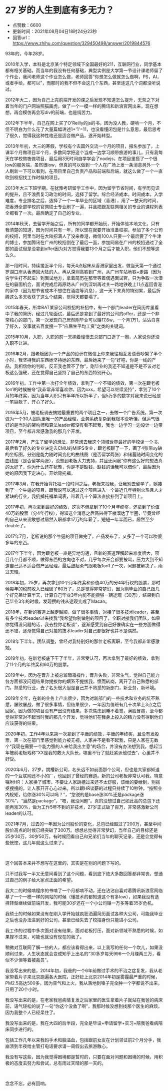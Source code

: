 # 27 岁的人生到底有多无力？
- 点赞数：6600
- 更新时间：2021年08月04日18时24分23秒
- 回答url：https://www.zhihu.com/question/329450498/answer/2019844576
<body>
 <p data-pid="J6w9zYdd">93年的，今年28岁。</p>
 <p data-pid="er-Jtoos">2010年入学，本科是北京某个特定领域下全国最好的211，互联网行业，同学基本都有相关基础，而当年的我没有任何基础，典型实例是大学第一节设计课老师留了个作业，我问老师这个作业怎么做，老师回答“你想怎么做就怎么做啊，PS，AI，或者手绘，都可以”，而那时的我不但不会这几个东西，甚至连这几个词都没听说过。</p>
 <p data-pid="T5wpLHOw">2012年大二，因为自己上完前端开发的课之后发现不知道怎么提升，无奈之下对着当年的门户网站照猫画虎，做了一个一模一样的腾讯和新浪官网出来，现在想想，再会模仿再会写div的前端，也是纯苦力。</p>
 <p data-pid="c_TxN4Q-">2012年下半年，自己在网上买了O'Reilly的js的书，因为没人教，硬啃一个月，不但不明白为什么花了大量篇幅讲述1+'1'=11，也没看懂闭包是什么意思，最后思考了很久，觉得我这种性格还是适合做产品，遂开始转型。</p>
 <p data-pid="Fqm4VWsg">2013年年初，大三的寒假，学校有个去国外交流一个月的项目，报名参加了，上课半个月做项目半个月，多数同学把这个当成一边学习顺带旅游的事儿，只有我每天在学校熬夜做项目，最后用3天时间自学学会了nodejs，在项目里搭了一个很low的服务端，虽然很low，但真的可以做到一个人在广场上发一条消息另外一个人刷新一下可以看到，在项目里自己负责产品和前端和后端，就这么做了一个一直吹到校招找工作时候的项目。</p>
 <p data-pid="Co_DhbV-">2013年大三下班学期，在犹豫考研留学工作中，因为留学节省时间，有学历见识的提升，且不浪费复习政治的时间，选择了留学。综合经济成本，时间成本，入学难度，专业排名之后，选择了一个一年毕业的区域（香港），用了一整天的时间，把香港全部学校的官网硕士专业刷了一遍，并且把跟互联网相关的专业的课程列表全都看了一次。最后确定了自己的专业。</p>
 <p data-pid="1VCp915i">2014年秋天，去留学开始之后，所有的同学都开始玩，开始体验本地文化，只有我清楚的知道，因为时间只有一年，所以现在就要开始准备校招，参加了多个公司的校招，阿里当时在大陆招满人了没来香港，微信100人只要一个最后要了个牛津的博士，参加腾讯在广州的校招倒在了最后一面，参加网易在广州的校招通过了全部的面试但是没拿到offer因为对方觉得我要13个月之后才能入职，他们不想等这么久。</p>
 <p data-pid="oii5TK_k">那一段时间，持续接近半个月，每天4点起床从香港家里出发，做当天第一个通过罗湖口岸从香港回大陆的人，再从深圳高铁到广州，从广州车站地铁+走路（因为穷学生打不起车）到面试地方，拿着简历在那里等着偶遇面试官，只为争取一次潜在的霸面机会，面试完成后再原路从广州到深圳再过关一路地铁晚上11点返回香港的家中（因为想节省成本不想住在酒店等消息），这一天下来真的特别累，最后折腾这么多天收获了这么个结果，觉得天都要塌了。</p>
 <p data-pid="y5sDOU9t">2015年春天，所幸BAT某家公司校招的补招中，有一个部门leader在简历库里看中了我的简历，经过几轮面试，最后还是拿到了最好的公司的offer，还是一个非常核心的部门，第一次发现自己居然刚毕业可以赚17.6w，一个月1万1，沾沾自喜了好久，没事就去百度搜一下“应届生平均工资”之类的关键词。</p>
 <p data-pid="Rv01CdgG">2015年10月，入职，入职的前一天抱着憧憬去总部门口逛了一圈，人家说你还没入职不让进。</p>
 <p data-pid="B58XwmHU">2016年2月，跟老板因为一个产品的设计在微信上你来我往相互发语音吵架了半个小时，我坚持我的东西她坚持她的东西，最后她来了一句“好吧，你是一线的产品，我相信你的判断，反正我也管不了你”，刚毕业的我还不知道是不是不该对老板这么强硬，还在觉得自己坚持了自己的东西特别开心。</p>
 <p data-pid="Q9SyrAQG">2016年初，工作中第一次打全年绩效，拿到了一个不错的绩效，第一次在跟老板1on1的时候被夸“我非常非常喜欢你，因为xxx，希望可以继续坚持”，拿到了10个月的年终奖，因为当年入职只有半年所以折半了，但5万多的数字对我来说已经是一笔巨款了，开心了好久。</p>
 <p data-pid="1BcvuunI">2016年5月，被老板调去搞她最重要的两个项目之一，去做一个广告系统。第一次做为一个30人团队里唯一的产品经理，业务系统复杂到我根本没听懂。但运气很好的是当时的架构师和算法leader都没有看不起我，我也一边学习一边设计一边带项目，至今都非常感激我的那几个开发。</p>
 <p data-pid="tWBVmJbB">2017年2月，产生了留学的想法，非常想去我这个领域世界最好的学校读一个书，最后看了好久的专业决定去CMU的MIIPS专业，跟老板聊了一下，画了4张带xy轴的坐标图，分别是能力随时间变化的曲线图（是否留学两张）和储蓄随时间变化的曲线图（是否留学两张），没想到老板大力支持，并且还问我“你有这么好的想法真的太好了，你为什么还在犹豫，你是不是缺钱，缺钱的话我可以借你”，最后因为她的原因我下定决心，开始背托福。</p>
 <p data-pid="IhDePDj6">2017年3月，在我开始背托福一段时间之后，老板来找我，让我别去留学了，她接到了一个牛逼的项目，跟我说可以通过这个项目进入一个最近几年特别火热且人才紧缺的行业，我扔掉托福单词表，带着几十个算法直接扑到了新项目上。</p>
 <p data-pid="GYqGhEl8">2017年初，再次拿到最好的绩效，这次不但拿到了10个月年终奖，还拿到了价值40万的股票（分4年行权），得知这个消息之后高兴得下楼溜达了半圈，毕竟曾经的自己从来没敢想过居然入职都拿17万的年薪了，短短一年半而已，居然至少double了。</p>
 <p data-pid="CJY3ibUQ">2017年7月，老板说的那个牛逼的项目做完了，产品发布了，又多了一个可以吹很多年的东西。</p>
 <p data-pid="KyGKXKKF">2017年下半年，因为跟老板一直是异地沟通，且新的赛道理解起来难度很大，项目几个月都不顺，做得东西的方向也不对，几乎每次开会都要被骂，压力大到不知道自己适不适合做产品经理，最后鼓起勇气跟老板1on1了一次，问题被解决了，雨过天晴。</p>
 <p data-pid="RR-aCHm9">2018年初，25岁，再次拿到10个月年终奖和价值40万的分4年行权的股票，那时候每年的税前收入已经破了60万了，总是觉得非常梦幻，因为刚毕业的自己跟几个好兄弟计算半天，计算自己毕业3年内能不能攒够一辆途观（30万），结果到自己毕业3年的时候，发现攒的钱从途观变成了Macan。</p>
 <p data-pid="bOAFSfKn">2018年，在新的赛道上越走越顺，做了很多事情，对接了很多技术leader，甚至有多个技术leader过来找我“我希望你别做别的项目了，全职对接我们团队，如果你觉得没问题的话，我去找你老板谈”，逐渐感受到自己好像确实在一些方面做得还不错，逐渐觉得自己对接的技术leader对自己都很好也并不是偶然。</p>
 <p data-pid="xoKcFLo6">2018年下半年，团队调整，曾经对我特别好的那位老板离职，至今我都非常感激她。</p>
 <p data-pid="tE0M3KmI">2019年初，在新老板底下干了半年，非常受认可，再次拿到了最好的绩效，拿到了11个月的年终奖和60万的股票。</p>
 <p data-pid="7IhHRcuO">2019年中，因为在晋升上被总监暗箱操作，晋升失败，非常生气，觉得自己能力各方面都没问题结果你提拔你的嫡系不提拔我，愤而转岗，离开了自己熟悉的部门，熟悉的行业，去了名头很大但是自己并不熟悉的新部门，新业务，新环境。</p>
 <p data-pid="g1iB5vog">2019年全年，在新的业务上产出很少，因为对新部门的一些技术和业务的坑不熟悉，屡败屡战，做了很多事情，但结果很少，一年因为值班有几十次早上3点之后回家。因为做的项目没有产出没有结果，多次焦虑到睡不着觉，满脸冒痘，至今都觉得非常对不起当时我的那几个开发，觉得他们在我身上投入的精力没有得到他们应该获得的结果。</p>
 <p data-pid="7D-eMgwP">2020年初，工作4年以来第一次拿到了平庸的绩效，平庸的年终奖，且没有发股票，第一次在部门里感觉到能力被无视，人家并不是看不起我，只是人家在无数个“我现在需要一个能力强的人来给我出主意”的场合，并没有办法想到我。想起当年被前老板戏称“XX是我的救火大队长，哪里不行了就赶紧派他过去”，心里并不好受。</p>
 <p data-pid="ZOfGfUCj">2020年6月，27岁，跳槽新公司，名头远不如前面那个公司，但也是大家都知道的一个互联网还不小的厂，也回到了曾经的赛道。新的公司老板非常认可我，特意嘱咐HR：人家换了城市，不要让人家跳槽过来还不太舒服，该给的要给到，别抠抠搜搜的，让人家开开心心过来。所以跟HR谈薪的过程只持续了10秒钟。“按照业内规矩，给你涨30%可以吗？”，“您说的是base涨30%还是package涨30%”，“当然是package”，“嗯，我没问题”。真的没想过自己如此高的总包下还能再涨30%，做为工作5年不到的非技术，27岁正式破了百万，非常感激新公司leader的认可。</p>
 <p data-pid="5rv7HMJW">2021年7月，过去的一年因为公司股价的变化，总包已经超过了200万，甚至中间股价高点的时候已经突破了300万。想想总觉得非常梦幻，当年自己的目标还是25岁30万，30岁50万。有时候回看自己和兄弟们当年的聊天记录，还是会觉得有些恍惚，这几年就这么过来了。</p>
 <p class="ztext-empty-paragraph"><br></p>
 <p data-pid="e5L3UDqS">这个回答本来并不想写在这里的，其实是在别的问题下写的。</p>
 <p data-pid="nJEmpuz3">只不过我写一半又无意间看到了这个问题，看到底下绝大多数回答都非常丧，想通过自己的例子给大家点正面的希望。</p>
 <p data-pid="oGQer3bH">我大二的时候啃程序的书啃了一个月都啃不动，还在沾沾自喜对着腾讯新浪官网临摹了一个一模一样的网站的时候（懂技术的都知道这个有多low），如果我没有选择转型继续做前端开发，我可能30岁还在一个小公司赚一万多等着35岁危机。</p>
 <p data-pid="31LUYUFZ">我硕士的时候如果没有在刚入学开始就疯狂洒遍简历面试各种大公司，可能我毕业之后也没办法进到好的公司，甚至已经失去了校招身份只能进小公司。</p>
 <p data-pid="Cb-Vacod">我工作的过程中多次面对没有结果，面对老板打压，面对新领域不熟悉的时候，如果撑不过来，可能也就没有现在的我了。</p>
 <p data-pid="aLib459F">稍微对互联网了解一些的人，都应该看得出来，以上我写的任何一个坎儿，如果没顺利过来，人生状态就会变成知乎上出名的“30多岁每天996一个月赚两三万，看似不少但等着被裁员”。</p>
 <p data-pid="ecy0ritr">我没写出来的是，2014年初，我爸的一个6年前做过手术的不治之症复发，我从老家带着片子来北京跑遍各大医院，正好赶上北京2014年初是雾霾最严重的时候，PM2.5高达500多，因为空气和上火，我从落地到嗓子完全肿一个字都说不出来，只用了20个小时。</p>
 <p data-pid="fxvd8Y8-">我没写出来的是，在老家我爸病情复发之后家里的医生拿着片子就站在我爸的病床前，语气轻松的说了一句“你这个没救了啊”，我那时候没想到找那个医生的麻烦，因为我整个人已经呆住了。</p>
 <p data-pid="jM7rYaBC">我没写出来的是，我在大四的后半段，完全是毕设+申请留学+实习+陪我爸看病陪床同步进行的。</p>
 <p data-pid="UpbOzCUU">包括工作几年以来我妈手术和脑溢血，包括跟前女友在计划领证前2个月分手，我崩溃到半夜给主管打电话要求请一周假出去旅游散心。</p>
 <p data-pid="NI3nAKCf">我没有写这些，因为我觉得困境都是暂时的，只要在面对问题和困境的时候，用积极的态度去努力和尝试，总有雨过天晴的那一天的。</p>
 <p class="ztext-empty-paragraph"><br></p>
 <p data-pid="aSvfEdiw">念念不忘，必有回响。</p>
</body>